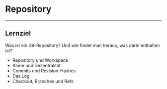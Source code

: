 # Repository

<!-- .slide: data-background-image="repository/git-log.png" data-background-opacity="0.7" -->

---

## Lernziel

Was ist ein Git-Repository? Und wie findet man heraus, was darin enthalten ist?

* Repository und Workspace
* Klone und Dezentralität
* Commits und Revision-Hashes
* Das Log
* Checkout, Branches und Refs



